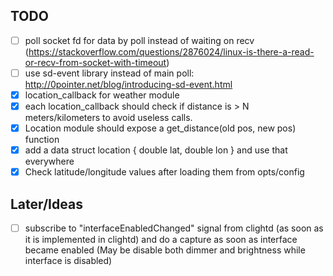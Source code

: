 ## TODO
- [ ] poll socket fd for data by poll instead of waiting on recv (https://stackoverflow.com/questions/2876024/linux-is-there-a-read-or-recv-from-socket-with-timeout)
- [ ] use sd-event library instead of main poll: http://0pointer.net/blog/introducing-sd-event.html
- [x] location_callback for weather module
- [x] each location_callback should check if distance is > N meters/kilometers to avoid useless calls.
- [x] Location module should expose a get_distance(old pos, new pos) function
- [x] add a data struct location { double lat, double lon } and use that everywhere
- [x] Check latitude/longitude values after loading them from opts/config

## Later/Ideas
- [ ] subscribe to "interfaceEnabledChanged" signal from clightd (as soon as it is implemented in clightd) and do a capture as soon as interface became enabled (May be disable both dimmer and brightness while interface is disabled)
